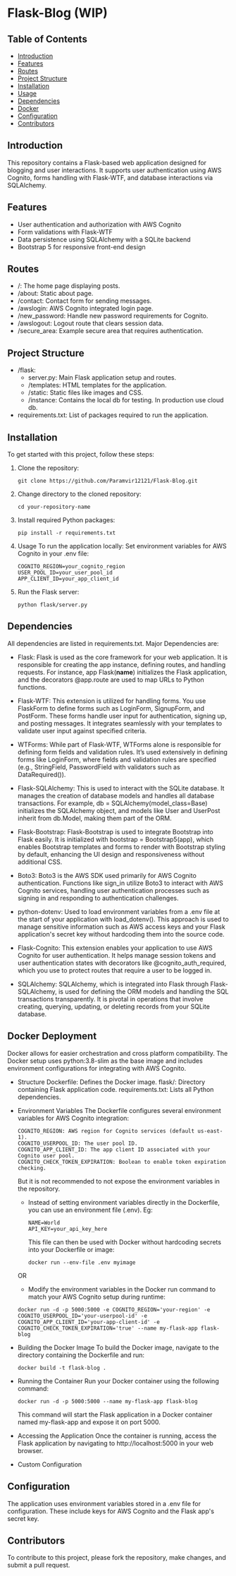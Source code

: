 # Flask-Blog (WIP)

## Table of Contents

- [Introduction](#introduction)
- [Features](#features)
- [Routes](#routes)
- [Project Structure](#project-structure)
- [Installation](#installation)
- [Usage](#usage)
- [Dependencies](#dependencies)
- [Docker](#Docker)
- [Configuration](#configuration)
- [Contributors](#contributors)


## Introduction

This repository contains a Flask-based web application designed for blogging and user interactions. It supports user authentication using AWS Cognito, forms handling with Flask-WTF, and database interactions via SQLAlchemy.

## Features

- User authentication and authorization with AWS Cognito
- Form validations with Flask-WTF
- Data persistence using SQLAlchemy with a SQLite backend
- Bootstrap 5 for responsive front-end design

## Routes

- /: The home page displaying posts.
- /about: Static about page.
- /contact: Contact form for sending messages.
- /awslogin: AWS Cognito integrated login page.
- /new_password: Handle new password requirements for Cognito.
- /awslogout: Logout route that clears session data.
- /secure_area: Example secure area that requires authentication.

## Project Structure

- /flask:
    - server.py: Main Flask application setup and routes.
    - /templates: HTML templates for the application.
    - /static: Static files like images and CSS.
    - /instance: Contains the local db for testing. In production use cloud db.
- requirements.txt: List of packages required to run the application.

## Installation

To get started with this project, follow these steps:

1. Clone the repository:
   ```
   git clone https://github.com/Paramvir12121/Flask-Blog.git
    ```
2. Change directory to the cloned repository:
    ```
    cd your-repository-name
    ```
3. Install required Python packages:
    ```
    pip install -r requirements.txt
    ```
4. Usage
    To run the application locally:
    Set environment variables for AWS Cognito in your .env file:
    ```
    COGNITO_REGION=your_cognito_region
    USER_POOL_ID=your_user_pool_id
    APP_CLIENT_ID=your_app_client_id
    ```
4. Run the Flask server:
    ```
    python flask/server.py
    ```
## Dependencies
All dependencies are listed in requirements.txt. Major Dependencies are:
- Flask: Flask is used as the core framework for your web application. It is responsible for creating the app instance, defining routes, and handling requests. For instance, app  Flask(__name__) initializes the Flask application, and the decorators @app.route are used to map URLs to Python functions.

- Flask-WTF: This extension is utilized for handling forms. You use FlaskForm to define forms such as LoginForm, SignupForm, and PostForm. These forms handle user input for authentication, signing up, and posting messages. It integrates seamlessly with your templates to validate user input against specified criteria.

- WTForms: While part of Flask-WTF, WTForms alone is responsible for defining form fields and validation rules. It’s used extensively in defining forms like LoginForm, where fields and validation rules are specified (e.g., StringField, PasswordField with validators such as DataRequired()).

- Flask-SQLAlchemy: This is used to interact with the SQLite database. It manages the creation of database models and handles all database transactions. For example, db = SQLAlchemy(model_class=Base) initializes the SQLAlchemy object, and models like User and UserPost inherit from db.Model, making them part of the ORM.

- Flask-Bootstrap: Flask-Bootstrap is used to integrate Bootstrap into Flask easily. It is initialized with bootstrap = Bootstrap5(app), which enables Bootstrap templates and forms to render with Bootstrap styling by default, enhancing the UI design and responsiveness without additional CSS.

- Boto3: Boto3 is the AWS SDK used primarily for AWS Cognito authentication. Functions like sign_in utilize Boto3 to interact with AWS Cognito services, handling user authentication processes such as signing in and responding to authentication challenges.

- python-dotenv: Used to load environment variables from a .env file at the start of your application with load_dotenv(). This approach is used to manage sensitive information such as AWS access keys and your Flask application's secret key without hardcoding them into the source code.

- Flask-Cognito: This extension enables your application to use AWS Cognito for user authentication. It helps manage session tokens and user authentication states with decorators like @cognito_auth_required, which you use to protect routes that require a user to be logged in.

- SQLAlchemy: SQLAlchemy, which is integrated into Flask through Flask-SQLAlchemy, is used for defining the ORM models and handling the SQL transactions transparently. It is pivotal in operations that involve creating, querying, updating, or deleting records from your SQLite database.



## Docker Deployment
Docker allows for easier orchestration and cross platform compatibility. 
The Docker setup uses python:3.8-slim as the base image and includes environment configurations for integrating with AWS Cognito.


- Structure
    Dockerfile: Defines the Docker image.
    flask/: Directory containing Flask application code.
    requirements.txt: Lists all Python dependencies.

- Environment Variables
    The Dockerfile configures several environment variables for AWS Cognito integration:
    ```
    COGNITO_REGION: AWS region for Cognito services (default us-east-1).
    COGNITO_USERPOOL_ID: The user pool ID.
    COGNITO_APP_CLIENT_ID: The app client ID associated with your Cognito user pool.
    COGNITO_CHECK_TOKEN_EXPIRATION: Boolean to enable token expiration checking.
    ```

    But it is not recommended to not expose the environment variables in the repository.

    - Instead of setting environment variables directly in the Dockerfile, you can use an environment file (.env). Eg:
        ```
        NAME=World
        API_KEY=your_api_key_here
        ```
        
        This file can then be used with Docker without hardcoding secrets into your Dockerfile or image:
        
        ```
        docker run --env-file .env myimage
        ```

    OR
    - Modify the environment variables in the Docker run command to match your AWS Cognito setup during runtime:
    ```
    docker run -d -p 5000:5000 -e COGNITO_REGION='your-region' -e COGNITO_USERPOOL_ID='your-userpool-id' -e COGNITO_APP_CLIENT_ID='your-app-client-id' -e COGNITO_CHECK_TOKEN_EXPIRATION='true' --name my-flask-app flask-blog
    ```

- Building the Docker Image
    To build the Docker image, navigate to the directory containing the Dockerfile and run:
    ```
    docker build -t flask-blog .
    ```

- Running the Container
    Run your Docker container using the following command:

    ```
    docker run -d -p 5000:5000 --name my-flask-app flask-blog
    ```
    This command will start the Flask application in a Docker container named my-flask-app and expose it on port 5000.

- Accessing the Application
    Once the container is running, access the Flask application by navigating to http://localhost:5000 in your web browser.

- Custom Configuration
    




## Configuration
The application uses environment variables stored in a .env file for configuration. These include keys for AWS Cognito and the Flask app's secret key.

## Contributors
To contribute to this project, please fork the repository, make changes, and submit a pull request.

